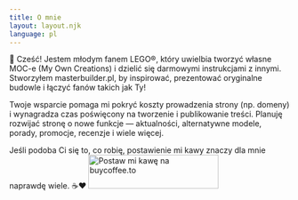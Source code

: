 ```yaml
---
title: O mnie
layout: layout.njk
language: pl
---
```


👋 Cześć! Jestem młodym fanem LEGO®, który uwielbia tworzyć własne MOC-e (My Own Creations) i dzielić się darmowymi instrukcjami z innymi. Stworzyłem masterbuilder.pl, by inspirować, prezentować oryginalne budowle i łączyć fanów takich jak Ty!

Twoje wsparcie pomaga mi pokryć koszty prowadzenia strony (np. domeny) i wynagradza czas poświęcony na tworzenie i publikowanie treści. Planuję rozwijać stronę o nowe funkcje — aktualności, alternatywne modele, porady, promocje, recenzje i wiele więcej.

Jeśli podoba Ci się to, co robię, postawienie mi kawy znaczy dla mnie naprawdę wiele. ☕❤️
<a href="https://buycoffee.to/masterbuilder" target="_blank"><img src="https://buycoffee.to/img/share-button-primary.png" style="width: 234px; height: 61px" alt="Postaw mi kawę na buycoffee.to"></a>